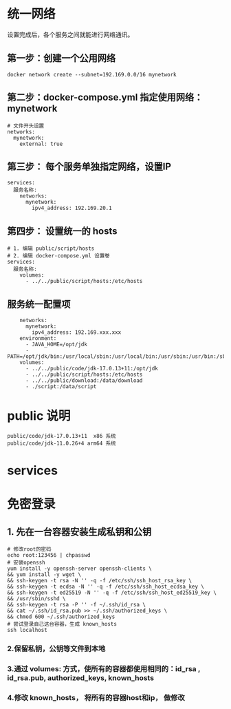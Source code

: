 # 统一网络
设置完成后，各个服务之间就能进行网络通讯。

## 第一步：创建一个公用网络
```shell
docker network create --subnet=192.169.0.0/16 mynetwork
```

## 第二步：docker-compose.yml 指定使用网络： mynetwork
```shell
# 文件开头设置
networks:
  mynetwork:
    external: true
```

## 第三步： 每个服务单独指定网络，设置IP
```shell
services:
  服务名称:
    networks:
      mynetwork:
        ipv4_address: 192.169.20.1
```

## 第四步： 设置统一的 hosts
```shell
# 1. 编辑 public/script/hosts
# 2. 编辑 docker-compose.yml 设置卷
services:
  服务名称:
    volumes:
      - ../../public/script/hosts:/etc/hosts
```

## 服务统一配置项
```shell
    networks:
      mynetwork:
        ipv4_address: 192.169.xxx.xxx
    environment:
      - JAVA_HOME=/opt/jdk
      - PATH=/opt/jdk/bin:/usr/local/sbin:/usr/local/bin:/usr/sbin:/usr/bin:/sbin:/bin
    volumes:
      - ../../public/code/jdk-17.0.13+11:/opt/jdk
      - ../../public/script/hosts:/etc/hosts
      - ../../public/download:/data/download
      - ./script:/data/script
```

# public 说明
```shell
public/code/jdk-17.0.13+11  x86 系统
public/code/jdk-11.0.26+4 arm64 系统
```

# services

# 免密登录
## 1. 先在一台容器安装生成私钥和公钥
````shell
# 修改root的密码
echo root:123456 | chpasswd
# 安装openssh
yum install -y openssh-server openssh-clients \
&& yum install -y wget \
&& ssh-keygen -t rsa -N '' -q -f /etc/ssh/ssh_host_rsa_key \
&& ssh-keygen -t ecdsa -N '' -q -f /etc/ssh/ssh_host_ecdsa_key \
&& ssh-keygen -t ed25519 -N '' -q -f /etc/ssh/ssh_host_ed25519_key \
&& /usr/sbin/sshd \
&& ssh-keygen -t rsa -P '' -f ~/.ssh/id_rsa \
&& cat ~/.ssh/id_rsa.pub >> ~/.ssh/authorized_keys \
&& chmod 600 ~/.ssh/authorized_keys
# 尝试登录自己这台容器，生成 known_hosts
ssh localhost
````
### 2.保留私钥，公钥等文件到本地
### 3.通过 volumes: 方式，使所有的容器都使用相同的：id_rsa , id_rsa.pub, authorized_keys, known_hosts
### 4.修改 known_hosts， 将所有的容器host和ip， 做修改 